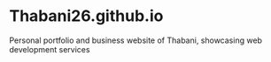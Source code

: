 # Thabani26.github.io
Personal portfolio and business website of Thabani, showcasing web development services
